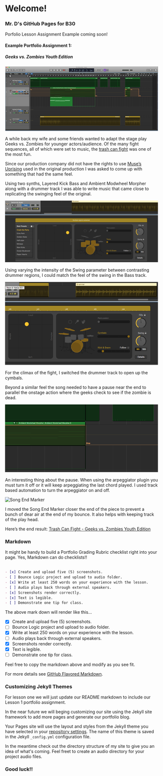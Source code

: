 # Welcome!

### Mr. D's GitHub Pages for B30

Porfolio Lesson Assignment Example coming soon!

#### Example Portfolio Assignment 1:
##### Geeks vs. Zombies Youth Edition

![Overview Screendhot](/images/L1Overview.png)

A while back my wife and some friends wanted to adapt the stage play Geeks vs. Zombies for younger actors/audience.  Of the many fight sequences, all of which were set to music, the [trash can fight](https://youtu.be/YRe6nkFolbY?t=1h15m4s) was one of the most fun.

Since our production company did not have the rights to use [Muse’s Uprising](https://itunes.apple.com/us/album/uprising/991509751?i=991509754) used in the original production I was asked to come up with something that had the same feel.

Using two synths, Layered Kick Bass and Ambient Modwheel Morpher along with a drummer track I was able to write music that came close to replicating the swinging feel of the original.

 ![Drummer Track Clean Setting](/images/L1DrummerClean.png)

Using varying the intensity of the Swing parameter between contrasting drummer regions, I could match the feel of the swing in the Bass track.

 ![Drummer Track Full Swing](/images/L1DrummerFull.png)

For the climax of the fight, I switched the drummer track to open up the cymbals.

Beyond a similar feel the song needed to have a pause near the end to parallel the onstage action where the geeks check to see if the zombie is dead.

 ![ARP Automation](/images/L1ArpStop.png)

An interesting thing about the pause.  When using the arpeggiator plugin you must turn it off or it will keep arpeggiating the last chord played.  I used track based automation to turn the arpeggiator on and off.

 ![Song End Marker](/images/L1SondEnd2.png)

I moved the Song End Marker closer the end of the piece to prevent a bunch of dear air at the end of my bounce.  It also helps with keeping track of the play head.

Here’s the end result: [Trash Can Fight - Geeks vs. Zombies Youth Edition](/audio/GVSYouthEd-TrashCanFight.m4a)


### Markdown

It might be handy to build a Portfolio Grading Rubric checklist right into your page.  Yes, Markdown can do checklists!!


```markdown

- [x] Create and upload five (5) screenshots.
- [ ] Bounce Logic project and upload to audio folder.
- [x] Write at least 250 words on your experience with the lesson.
- [ ] Audio plays back through external speakers.
- [x] Screenshots render correctly.
- [x] Text is legible.
- [ ] Demonstrate one tip for class.

```
The above mark down will render like this...

- [x] Create and upload five (5) screenshots.
- [ ] Bounce Logic project and upload to audio folder.
- [x] Write at least 250 words on your experience with the lesson.
- [ ] Audio plays back through external speakers.
- [x] Screenshots render correctly.
- [x] Text is legible.
- [ ] Demonstrate one tip for class.

Feel free to copy the markdown above and modify as you see fit.

For more details see [GitHub Flavored Markdown](https://guides.github.com/features/mastering-markdown/).

### Customizing Jekyll Themes

For lesson one we will just update our README markdown to include our Lesson 1 portfolio assignment.

In the near future we will beging customizing our site using the Jekyll site framework to add more pages and generate our portfolio blog.

Your Pages site will use the layout and styles from the Jekyll theme you have selected in your [repository settings](https://github.com/BCMrD/bcmrd.github.io/settings). The name of this theme is saved in the Jekyll `_config.yml` configuration file.

In the meantime check out the directory structure of my site to give you an idea of what's coming. Feel freet to create an audio directory for your project audio files.

### Good luck!!
